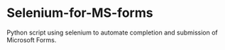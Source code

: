 # Selenium-for-MS-forms
Python script using selenium to automate completion and submission of Microsoft Forms.
